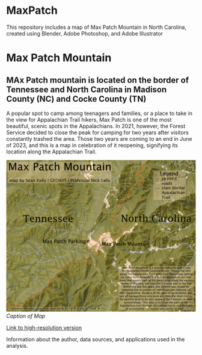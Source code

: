 # MaxPatch
This repository includes a map of Max Patch Mountain in North Carolina, created using Blender, Adobe Photoshop, and Adobe Illustrator
# Max Patch Mountain
## MAx Patch mountain is located on the border of Tennessee and North Carolina in Madison County (NC) and Cocke County (TN)

A popular spot to camp among teenagers and families, or a place to take in the view for Appalachian Trail hikers, Max Patch is one of the most beautiful, scenic spots in
the Appalachians. In 2021, however, the Forest Service decided to close the peak for camping for two years after visitors constantly trashed the area. Those two years are coming to an end in June of 2023, and this is a map in celebration of it reopening, signifying its location along the Appalachian Trail.

![Max Patch Mountain](MaxPatchFinal.jpg)     
*Caption of Map*

[Link to high-resolution version](hi-res.pdf)     

Information about the author, data sources, and applications used in the analysis.